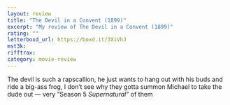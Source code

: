 ```yaml
---
layout: review
title: "The Devil in a Convent (1899)"
excerpt: "My review of The Devil in a Convent (1899)"
rating: ""
letterboxd_url: https://boxd.it/3XiVhJ
mst3k:
rifftrax:
category: movie-review
---
```


The devil is such a rapscallion, he just wants to hang out with his buds and ride a big-ass frog, I don’t see why they gotta summon Michael to take the dude out — very “Season 5 <i>Supernatural”</i> of them
